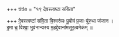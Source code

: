 +++
title = "१९ देवस्त्वष्टा सविता"

+++
दे॒वस्त्वष्टा॑ सवि॒ता वि॒श्वरू॑पः पु॒पोष॑ प्र॒जाः पु॑रु॒धा ज॑जान ।  
इ॒मा च॒ विश्वा॒ भुव॑नान्यस्य म॒हद्दे॒वाना॑मसुर॒त्वमेक॑म् ॥
